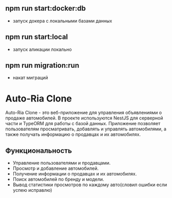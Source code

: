  npm run start:docker:db 
- 
- запуск докера с локальными базами данных

npm run start:local 
-
- запуск аликации локально

npm run migration:run 
-
- накат миграций
# Auto-Ria Clone

Auto-Ria Clone - это веб-приложение для управления объявлениями о продаже автомобилей. В проекте используются NestJS для серверной части и TypeORM для работы с базой данных. Приложение позволяет пользователям просматривать, добавлять и управлять автомобилями, а также получать информацию о продавцах и их автомобилях.

## Функциональность

- Управление пользователями и продавцами.
- Просмотр и добавление автомобилей.
- Получение информации о продавцах и их автомобилях.
- Поиск автомобилей по бренду и модели.
- Вывод статистики просмотров по каждому авто(словил ошибки если успею исправлю)
